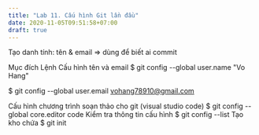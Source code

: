```yaml
---
title: "Lab 11. Cấu hình Git lần đầu"
date: 2020-11-05T09:51:58+07:00
draft: true
---
```

Tạo danh tính: tên & email => dùng để biết ai commit

Mục đích
Lệnh
Cấu hình tên và email
$ git config --global user.name "Vo Hang"

$ git config --global user.email vohang78910@gmail.com



Cấu hình chương trình soạn thảo cho git (visual studio code)
$ git config --global core.editor code
Kiểm tra thông tin cấu hình
$ git config --list
Tạo kho chứa
$ git init

